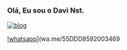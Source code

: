 ### Olá, Eu sou o Davi Nst. 

[![blog](https://img.shields.io/badge/Instagram-E4405F?style=for-the-badge&logo=instagram&logoColor=white)](https://www.instagram.com/dav.l_?igsh=MXJ5NXFrdm8wNGltcw==)

[!whatsapp](https://img.shields.io/badge/WhatsApp-25D366?style=for-the-badge&logo=whatsapp&logoColor=white)](wa.me/55DDD8592003469
